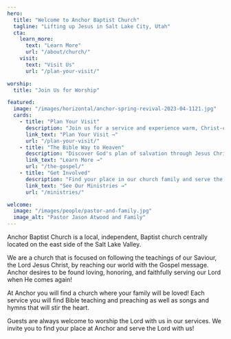 ```yaml
---
hero:
  title: "Welcome to Anchor Baptist Church"
  tagline: "Lifting up Jesus in Salt Lake City, Utah"
  cta:
    learn_more:
      text: "Learn More"
      url: "/about/church/"
    visit:
      text: "Visit Us"
      url: "/plan-your-visit/"

worship:
  title: "Join Us for Worship"

featured:
  image: "/images/horizontal/anchor-spring-revival-2023-04-1121.jpg"
  cards:
    - title: "Plan Your Visit"
      description: "Join us for a service and experience warm, Christ-centered fellowship at Anchor Baptist Church."
      link_text: "Plan Your Visit →"
      url: "/plan-your-visit/"
    - title: "The Bible Way to Heaven"
      description: "Discover God's plan of salvation through Jesus Christ."
      link_text: "Learn More →"
      url: "/the-gospel/"
    - title: "Get Involved"
      description: "Find your place in our church family and serve the Lord with us."
      link_text: "See Our Ministries →"
      url: "/ministries/"

welcome:
  image: "/images/people/pastor-and-family.jpg"
  image_alt: "Pastor Jason Atwood and Family"
---
```


Anchor Baptist Church is a local, independent, Baptist church centrally located on the east side of the Salt Lake Valley.

We are a church that is focused on following the teachings of our Saviour, the Lord Jesus Christ, by reaching our world with the Gospel message. Anchor desires to be found loving, honoring, and faithfully serving our Lord when He comes again!

At Anchor you will find a church where your family will be loved! Each service you will find Bible teaching and preaching as well as songs and hymns that will stir the heart.

Guests are always welcome to worship the Lord with us in our services. We invite you to find your place at Anchor and serve the Lord with us! 